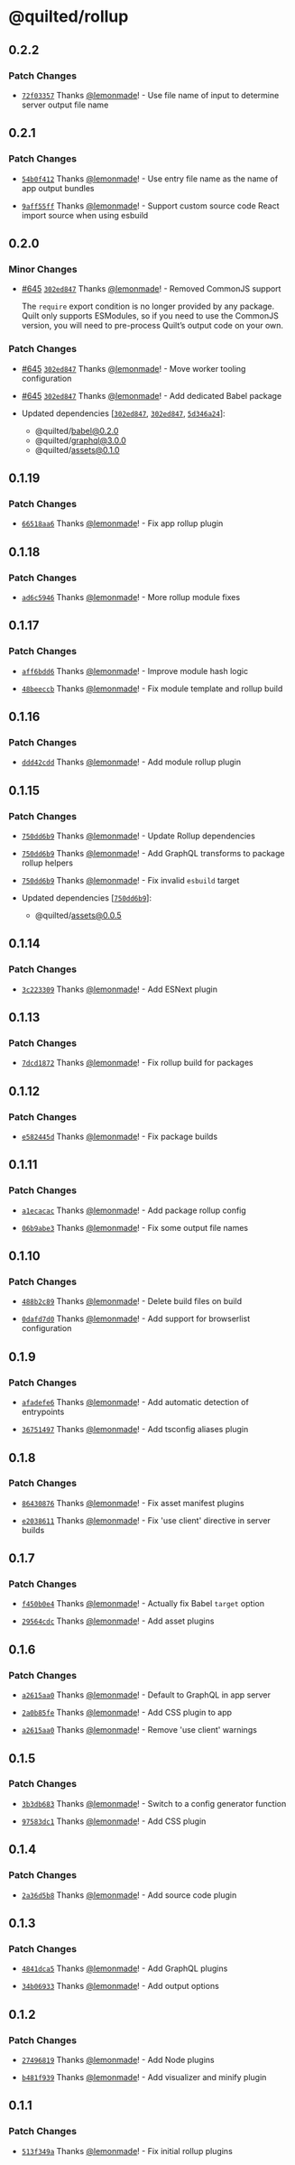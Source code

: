 # @quilted/rollup

## 0.2.2

### Patch Changes

- [`72f03357`](https://github.com/lemonmade/quilt/commit/72f03357570579ab4925fcc888903d63b2e388e7) Thanks [@lemonmade](https://github.com/lemonmade)! - Use file name of input to determine server output file name

## 0.2.1

### Patch Changes

- [`54b0f412`](https://github.com/lemonmade/quilt/commit/54b0f412081f1c795d54f06ec7c54ccdfeceb3b7) Thanks [@lemonmade](https://github.com/lemonmade)! - Use entry file name as the name of app output bundles

- [`9aff55ff`](https://github.com/lemonmade/quilt/commit/9aff55fffcdcd6ccdc6adbb8a50c7500b30dd144) Thanks [@lemonmade](https://github.com/lemonmade)! - Support custom source code React import source when using esbuild

## 0.2.0

### Minor Changes

- [#645](https://github.com/lemonmade/quilt/pull/645) [`302ed847`](https://github.com/lemonmade/quilt/commit/302ed8479f9c035ef39d48137de958dba50690ca) Thanks [@lemonmade](https://github.com/lemonmade)! - Removed CommonJS support

  The `require` export condition is no longer provided by any package. Quilt only supports ESModules, so if you need to use the CommonJS version, you will need to pre-process Quilt’s output code on your own.

### Patch Changes

- [#645](https://github.com/lemonmade/quilt/pull/645) [`302ed847`](https://github.com/lemonmade/quilt/commit/302ed8479f9c035ef39d48137de958dba50690ca) Thanks [@lemonmade](https://github.com/lemonmade)! - Move worker tooling configuration

- [#645](https://github.com/lemonmade/quilt/pull/645) [`302ed847`](https://github.com/lemonmade/quilt/commit/302ed8479f9c035ef39d48137de958dba50690ca) Thanks [@lemonmade](https://github.com/lemonmade)! - Add dedicated Babel package

- Updated dependencies [[`302ed847`](https://github.com/lemonmade/quilt/commit/302ed8479f9c035ef39d48137de958dba50690ca), [`302ed847`](https://github.com/lemonmade/quilt/commit/302ed8479f9c035ef39d48137de958dba50690ca), [`5d346a24`](https://github.com/lemonmade/quilt/commit/5d346a240ca95592c8623560ab1721935d6df1fa)]:
  - @quilted/babel@0.2.0
  - @quilted/graphql@3.0.0
  - @quilted/assets@0.1.0

## 0.1.19

### Patch Changes

- [`66518aa6`](https://github.com/lemonmade/quilt/commit/66518aa6efafe74b4e8efc97e3bf62895825d8d0) Thanks [@lemonmade](https://github.com/lemonmade)! - Fix app rollup plugin

## 0.1.18

### Patch Changes

- [`ad6c5946`](https://github.com/lemonmade/quilt/commit/ad6c5946afccf8e0a839cab9476e0583ecbc6953) Thanks [@lemonmade](https://github.com/lemonmade)! - More rollup module fixes

## 0.1.17

### Patch Changes

- [`aff6bdd6`](https://github.com/lemonmade/quilt/commit/aff6bdd615f35d788ef4345ca34df079d4ff4d2f) Thanks [@lemonmade](https://github.com/lemonmade)! - Improve module hash logic

- [`48beeccb`](https://github.com/lemonmade/quilt/commit/48beeccb4366c73ee1040221414af690ccba0958) Thanks [@lemonmade](https://github.com/lemonmade)! - Fix module template and rollup build

## 0.1.16

### Patch Changes

- [`ddd42cdd`](https://github.com/lemonmade/quilt/commit/ddd42cdd8c3e15a511579b327bde31c0234f4c16) Thanks [@lemonmade](https://github.com/lemonmade)! - Add module rollup plugin

## 0.1.15

### Patch Changes

- [`750dd6b9`](https://github.com/lemonmade/quilt/commit/750dd6b9cb6a18648cc793f57579fb0b64cb23bc) Thanks [@lemonmade](https://github.com/lemonmade)! - Update Rollup dependencies

- [`750dd6b9`](https://github.com/lemonmade/quilt/commit/750dd6b9cb6a18648cc793f57579fb0b64cb23bc) Thanks [@lemonmade](https://github.com/lemonmade)! - Add GraphQL transforms to package rollup helpers

- [`750dd6b9`](https://github.com/lemonmade/quilt/commit/750dd6b9cb6a18648cc793f57579fb0b64cb23bc) Thanks [@lemonmade](https://github.com/lemonmade)! - Fix invalid `esbuild` target

- Updated dependencies [[`750dd6b9`](https://github.com/lemonmade/quilt/commit/750dd6b9cb6a18648cc793f57579fb0b64cb23bc)]:
  - @quilted/assets@0.0.5

## 0.1.14

### Patch Changes

- [`3c223309`](https://github.com/lemonmade/quilt/commit/3c22330964279610b544a26c5a30b9e2fc8c1272) Thanks [@lemonmade](https://github.com/lemonmade)! - Add ESNext plugin

## 0.1.13

### Patch Changes

- [`7dcd1872`](https://github.com/lemonmade/quilt/commit/7dcd18722e249f034b231cbc633c965de1bbac5b) Thanks [@lemonmade](https://github.com/lemonmade)! - Fix rollup build for packages

## 0.1.12

### Patch Changes

- [`e582445d`](https://github.com/lemonmade/quilt/commit/e582445d0b72fc3c617d0f9492e2d67116c2ac33) Thanks [@lemonmade](https://github.com/lemonmade)! - Fix package builds

## 0.1.11

### Patch Changes

- [`a1ecacac`](https://github.com/lemonmade/quilt/commit/a1ecacaca6229233cdecb7d27cb6165974aefcc6) Thanks [@lemonmade](https://github.com/lemonmade)! - Add package rollup config

- [`06b9abe3`](https://github.com/lemonmade/quilt/commit/06b9abe3a399e04b9fb9e8abe82b5f4d87e005dd) Thanks [@lemonmade](https://github.com/lemonmade)! - Fix some output file names

## 0.1.10

### Patch Changes

- [`488b2c89`](https://github.com/lemonmade/quilt/commit/488b2c89b467b97feaf1e6f189bbf8c1aeea80f3) Thanks [@lemonmade](https://github.com/lemonmade)! - Delete build files on build

- [`0dafd7d0`](https://github.com/lemonmade/quilt/commit/0dafd7d02d9a361e06b2968f3dda48a30552a1f1) Thanks [@lemonmade](https://github.com/lemonmade)! - Add support for browserlist configuration

## 0.1.9

### Patch Changes

- [`afadefe6`](https://github.com/lemonmade/quilt/commit/afadefe6d6fc6b62c17bbc318f9c13c50ef50b7b) Thanks [@lemonmade](https://github.com/lemonmade)! - Add automatic detection of entrypoints

- [`36751497`](https://github.com/lemonmade/quilt/commit/36751497d36fd9bea227c2baf55a302d54468863) Thanks [@lemonmade](https://github.com/lemonmade)! - Add tsconfig aliases plugin

## 0.1.8

### Patch Changes

- [`86430876`](https://github.com/lemonmade/quilt/commit/864308760c9105cfe4b403ea54916c314af0e50b) Thanks [@lemonmade](https://github.com/lemonmade)! - Fix asset manifest plugins

- [`e2038611`](https://github.com/lemonmade/quilt/commit/e203861184c39bc008ed7358f541944aa7db1cdd) Thanks [@lemonmade](https://github.com/lemonmade)! - Fix 'use client' directive in server builds

## 0.1.7

### Patch Changes

- [`f450b0e4`](https://github.com/lemonmade/quilt/commit/f450b0e4ff5026dfd98f8fa044fb1fa26c0861bf) Thanks [@lemonmade](https://github.com/lemonmade)! - Actually fix Babel `target` option

- [`29564cdc`](https://github.com/lemonmade/quilt/commit/29564cdcd0f82cb5bb2eee6d76ad9314db28d14c) Thanks [@lemonmade](https://github.com/lemonmade)! - Add asset plugins

## 0.1.6

### Patch Changes

- [`a2615aa0`](https://github.com/lemonmade/quilt/commit/a2615aa06a3cd146111996c8401466c5d8b9be09) Thanks [@lemonmade](https://github.com/lemonmade)! - Default to GraphQL in app server

- [`2a0b85fe`](https://github.com/lemonmade/quilt/commit/2a0b85fe4a2d07ce107e52a3f246728c7c38fbf2) Thanks [@lemonmade](https://github.com/lemonmade)! - Add CSS plugin to app

- [`a2615aa0`](https://github.com/lemonmade/quilt/commit/a2615aa06a3cd146111996c8401466c5d8b9be09) Thanks [@lemonmade](https://github.com/lemonmade)! - Remove 'use client' warnings

## 0.1.5

### Patch Changes

- [`3b3db683`](https://github.com/lemonmade/quilt/commit/3b3db6833608df10274f6335182164856c19cbdc) Thanks [@lemonmade](https://github.com/lemonmade)! - Switch to a config generator function

- [`97583dc1`](https://github.com/lemonmade/quilt/commit/97583dc12973cc7e378ffcd9815ecc098f3ecbeb) Thanks [@lemonmade](https://github.com/lemonmade)! - Add CSS plugin

## 0.1.4

### Patch Changes

- [`2a36d5b8`](https://github.com/lemonmade/quilt/commit/2a36d5b8cb5178c3a51d441f754526f0b3b58571) Thanks [@lemonmade](https://github.com/lemonmade)! - Add source code plugin

## 0.1.3

### Patch Changes

- [`4841dca5`](https://github.com/lemonmade/quilt/commit/4841dca5fb9817c8873b06c1790b3f4a05bc62d6) Thanks [@lemonmade](https://github.com/lemonmade)! - Add GraphQL plugins

- [`34b06933`](https://github.com/lemonmade/quilt/commit/34b06933ea46eedace0caef682ae6aadea3f4ea8) Thanks [@lemonmade](https://github.com/lemonmade)! - Add output options

## 0.1.2

### Patch Changes

- [`27496819`](https://github.com/lemonmade/quilt/commit/274968195084a07507f67622c441aaabc2c429e7) Thanks [@lemonmade](https://github.com/lemonmade)! - Add Node plugins

- [`b481f939`](https://github.com/lemonmade/quilt/commit/b481f9399548b61096caf093d77658b9c9d2a789) Thanks [@lemonmade](https://github.com/lemonmade)! - Add visualizer and minify plugin

## 0.1.1

### Patch Changes

- [`513f349a`](https://github.com/lemonmade/quilt/commit/513f349a4415af3fd4f6848532ea32a59385512c) Thanks [@lemonmade](https://github.com/lemonmade)! - Fix initial rollup plugins
